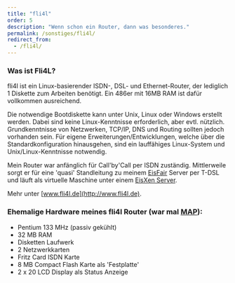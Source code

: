 ```yaml
---
title: "fli4l"
order: 5
description: "Wenn schon ein Router, dann was besonderes."
permalink: /sonstiges/fli4l/
redirect_from:
  - /fli4l/
--- 
```

### Was ist Fli4L?

fli4l ist ein Linux-basierender ISDN-, DSL- und Ethernet-Router, der lediglich 1 Diskette zum Arbeiten benötigt. Ein 486er mit 16MB RAM ist dafür vollkommen ausreichend.

Die notwendige Bootdiskette kann unter Unix, Linux oder Windows erstellt werden. Dabei sind keine Linux-Kenntnisse erforderlich, aber evtl. nützlich. Grundkenntnisse von Netzwerken, TCP/IP, DNS und Routing sollten jedoch vorhanden sein. Für eigene Erweiterungen/Entwicklungen, welche über die Standardkonfiguration hinausgehen, sind ein lauffähiges Linux-System und Unix/Linux-Kenntnisse notwendig. 

Mein Router war anfänglich für Call'by'Call per ISDN zuständig. Mittlerweile sorgt er für eine 'quasi' Standleitung zu meinem [EisFair](/sonstiges/eisfair/) Server per T-DSL und läuft als virtuelle Maschine unter einem [EisXen Server](http://www.eisxen.org/).

Mehr unter [www.fli4l.de](http://www.fli4l.de).

### Ehemalige Hardware meines fli4l Router (war mal [MAP](/sonstiges/mp3/map/)):

  * Pentium 133 MHz (passiv gekühlt)
  * 32 MB RAM
  * Disketten Laufwerk
  * 2 Netzwerkkarten
  * Fritz Card ISDN Karte
  * 8 MB Compact Flash Karte als 'Festplatte'
  * 2 x 20 LCD Display als Status Anzeige
